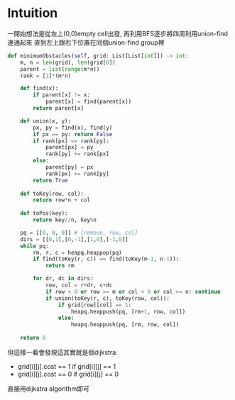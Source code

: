 # Intuition

一開始想法是從左上(0,0)empty cell出發, 再利用BFS逐步將四周利用union-find連通起來
直到左上跟右下位置在同個union-find group裡
```py
def minimumObstacles(self, grid: List[List[int]]) -> int:
    m, n = len(grid), len(grid[0])
    parent = list(range(m*n))
    rank = [1]*(m*n)

    def find(x):
        if parent[x] != x:
            parent[x] = find(parent[x])
        return parent[x]

    def union(x, y):
        px, py = find(x), find(y)
        if px == py: return False
        if rank[px] <= rank[py]:
            parent[px] = py
            rank[py] += rank[px]
        else:
            parent[py] = px
            rank[px] += rank[py]
        return True
    
    def toKey(row, col):
        return row*n + col
    
    def toPos(key):
        return key//n, key%n

    pq = [[0, 0, 0]] # [remove, row, col]
    dirs = [[0,1],[0,-1],[1,0],[-1,0]]
    while pq:
        rm, r, c = heapq.heappop(pq)
        if find(toKey(r, c)) == find(toKey(m-1, n-1)):
            return rm

        for dr, dc in dirs:
            row, col = r+dr, c+dc
            if row < 0 or row >= m or col < 0 or col >= n: continue
            if union(toKey(r, c), toKey(row, col)):
                if grid[row][col] == 1:
                    heapq.heappush(pq, [rm+1, row, col])
                else:
                    heapq.heappush(pq, [rm, row, col])
                    
    return 0
```

但這樣一看會發現這其實就是個dijkstra:
- grid[i][j].cost == 1 if grid[i][j] == 1
- grid[i][j].cost == 0 if grid[i][j] == 0

直接用dijkstra algorithm即可